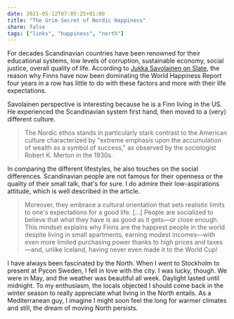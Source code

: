 ```yaml
---
date: 2021-05-12T07:05:25+01:00
title: "The Grim Secret of Nordic Happiness"
share: false
tags: ["links", "happiness", "north"]
---
```

For decades Scandinavian countries have been renowned for their educational
systems, low levels of corruption, sustainable economy, social justice, overall
quality of life. According to [Jukka Savolainen on Slate][1], the reason why
Finns have now been dominating the World Happiness Report four years in a row
has little to do with these factors and more with their life expectations.

Savolainen perspective is interesting because he is a Finn living in the US. He
experienced the Scandinavian system first hand, then moved to a (very)
different culture.

> The Nordic ethos stands in particularly stark contrast to the American
> culture characterized by "extreme emphasis upon the accumulation of wealth as
> a symbol of success," as observed by the sociologist Robert K. Merton in the
> 1930s.

In comparing the different lifestyles, he also touches on the social
differences. Scandinavian people are not famous for their openness or the
quality of their small talk, that's for sure. I do admire their low-aspirations
attitude, which is well described in the article.

> Moreover, they embrace a cultural orientation that sets realistic limits to
> one's expectations for a good life. [...] People are socialized to believe
> that what they have is as good as it gets—or close enough. This mindset
> explains why Finns are the happiest people in the world despite living in
> small apartments, earning modest incomes—with even more limited purchasing
> power thanks to high prices and taxes—and, unlike Iceland, having never even
> made it to the World Cup!

I have always been fascinated by the North. When I went to Stockholm to present
at Pycon Sweden, I fell in love with the city. I was lucky, though. We were in
May, and the weather was beautiful all week. Daylight lasted until midnight. To
my enthusiasm, the locals objected I should come back in the winter season to
really appreciate what living in the North entails. As a Mediterranean guy,
I imagine I might soon feel the long for warmer climates and still, the dream
of moving North persists.



 [1]: https://slate.com/news-and-politics/2021/04/finland-happiness-lagom-hygge.html
 [rss]: https://nicolaiarocci.com/index.xml
 [tw]: http://twitter.com/nicolaiarocci
 [nl]: https://buttondown.email/nicolaiarocci
